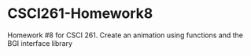CSCI261-Homework8
=================

Homework #8 for CSCI 261. Create an animation using functions and the BGI interface library
